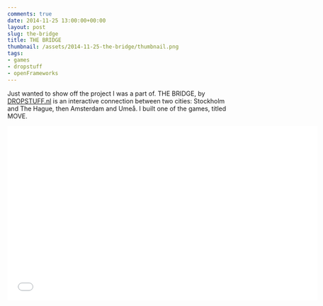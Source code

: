 ```yaml
---
comments: true
date: 2014-11-25 13:00:00+00:00
layout: post
slug: the-bridge
title: THE BRIDGE
thumbnail: /assets/2014-11-25-the-bridge/thumbnail.png
tags:
- games
- dropstuff
- openFrameworks
---
```


Just wanted to show off the project I was a part of. THE BRIDGE, by [DROPSTUFF.nl](http://www.dropstuff.nl) is an interactive connection between two cities: Stockholm and The Hague, then Amsterdam and Umeå. I built one of the games, titled MOVE.

<iframe width="700" height="394" src="//www.youtube.com/embed/DMRAB0f6npc?rel=0" frameborder="0" allowfullscreen></iframe>

